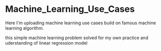 # Machine_Learning_Use_Cases
Here I'm uploading machine learning use cases build on famous machine learning algorithm.

this simple machine learning problem solved for my own practice and uderstanding of linear regression model

